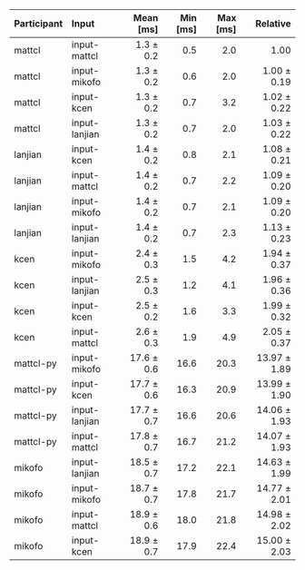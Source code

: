 | Participant | Input | Mean [ms] | Min [ms] | Max [ms] | Relative |
|:---|:---|---:|---:|---:|---:|
| mattcl | input-mattcl | 1.3 ± 0.2 | 0.5 | 2.0 | 1.00 |
| mattcl | input-mikofo | 1.3 ± 0.2 | 0.6 | 2.0 | 1.00 ± 0.19 |
| mattcl | input-kcen | 1.3 ± 0.2 | 0.7 | 3.2 | 1.02 ± 0.22 |
| mattcl | input-lanjian | 1.3 ± 0.2 | 0.7 | 2.0 | 1.03 ± 0.22 |
| lanjian | input-kcen | 1.4 ± 0.2 | 0.8 | 2.1 | 1.08 ± 0.21 |
| lanjian | input-mattcl | 1.4 ± 0.2 | 0.7 | 2.2 | 1.09 ± 0.20 |
| lanjian | input-mikofo | 1.4 ± 0.2 | 0.7 | 2.1 | 1.09 ± 0.20 |
| lanjian | input-lanjian | 1.4 ± 0.2 | 0.7 | 2.3 | 1.13 ± 0.23 |
| kcen | input-mikofo | 2.4 ± 0.3 | 1.5 | 4.2 | 1.94 ± 0.37 |
| kcen | input-lanjian | 2.5 ± 0.3 | 1.2 | 4.1 | 1.96 ± 0.36 |
| kcen | input-kcen | 2.5 ± 0.2 | 1.6 | 3.3 | 1.99 ± 0.32 |
| kcen | input-mattcl | 2.6 ± 0.3 | 1.9 | 4.9 | 2.05 ± 0.37 |
| mattcl-py | input-mikofo | 17.6 ± 0.6 | 16.6 | 20.3 | 13.97 ± 1.89 |
| mattcl-py | input-kcen | 17.7 ± 0.6 | 16.3 | 20.9 | 13.99 ± 1.90 |
| mattcl-py | input-lanjian | 17.7 ± 0.7 | 16.6 | 20.6 | 14.06 ± 1.93 |
| mattcl-py | input-mattcl | 17.8 ± 0.7 | 16.7 | 21.2 | 14.07 ± 1.93 |
| mikofo | input-lanjian | 18.5 ± 0.7 | 17.2 | 22.1 | 14.63 ± 1.99 |
| mikofo | input-mikofo | 18.7 ± 0.7 | 17.8 | 21.7 | 14.77 ± 2.01 |
| mikofo | input-mattcl | 18.9 ± 0.6 | 18.0 | 21.8 | 14.98 ± 2.02 |
| mikofo | input-kcen | 18.9 ± 0.7 | 17.9 | 22.4 | 15.00 ± 2.03 |
